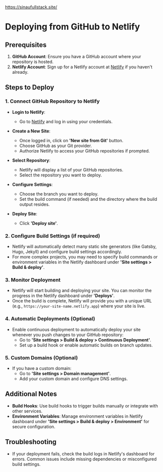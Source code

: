 https://sinaufullstack.site/

# Deploying from GitHub to Netlify

## Prerequisites
1. **GitHub Account**: Ensure you have a GitHub account where your repository is hosted.
2. **Netlify Account**: Sign up for a Netlify account at [Netlify](https://www.netlify.com) if you haven't already.

## Steps to Deploy

### 1. Connect GitHub Repository to Netlify
- **Login to Netlify**:
  - Go to [Netlify](https://www.netlify.com) and log in using your credentials.

- **Create a New Site**:
  - Once logged in, click on **'New site from Git'** button.
  - Choose GitHub as your Git provider.
  - Authorize Netlify to access your GitHub repositories if prompted.

- **Select Repository**:
  - Netlify will display a list of your GitHub repositories.
  - Select the repository you want to deploy.

- **Configure Settings**:
  - Choose the branch you want to deploy.
  - Set the build command (if needed) and the directory where the build output resides.

- **Deploy Site**:
  - Click **'Deploy site'**.

### 2. Configure Build Settings (if required)
- Netlify will automatically detect many static site generators (like Gatsby, Hugo, Jekyll) and configure build settings accordingly.
- For more complex projects, you may need to specify build commands or environment variables in the Netlify dashboard under **'Site settings > Build & deploy'**.

### 3. Monitor Deployment
- Netlify will start building and deploying your site. You can monitor the progress in the Netlify dashboard under **'Deploys'**.
- Once the build is complete, Netlify will provide you with a unique URL (e.g., `https://your-site-name.netlify.app`) where your site is live.

### 4. Automatic Deployments (Optional)
- Enable continuous deployment to automatically deploy your site whenever you push changes to your GitHub repository:
  - Go to **'Site settings > Build & deploy > Continuous Deployment'**.
  - Set up a build hook or enable automatic builds on branch updates.

### 5. Custom Domains (Optional)
- If you have a custom domain:
  - Go to **'Site settings > Domain management'**.
  - Add your custom domain and configure DNS settings.

## Additional Notes
- **Build Hooks**: Use build hooks to trigger builds manually or integrate with other services.
- **Environment Variables**: Manage environment variables in Netlify dashboard under **'Site settings > Build & deploy > Environment'** for secure configuration.

## Troubleshooting
- If your deployment fails, check the build logs in Netlify's dashboard for errors. Common issues include missing dependencies or misconfigured build settings.
